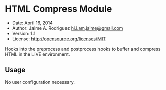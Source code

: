 # HTML Compress Module

* Date:    April 16, 2014
* Author:  Jaime A. Rodriguez <hi.i.am.jaime@gmail.com>
* Version: 1.1
* License: http://opensource.org/licenses/MIT

Hooks into the preprocess and postprocess hooks to buffer and compress HTML in the LIVE environment.

## Usage

No user configuration necessary.